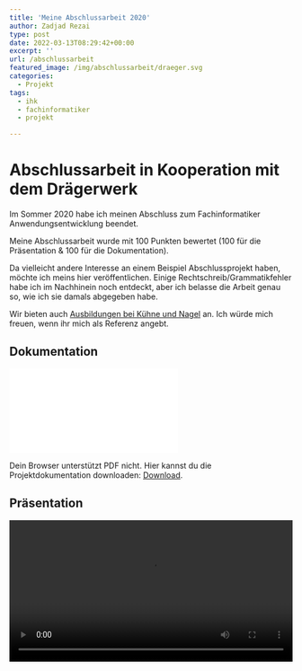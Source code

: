 ```yaml
---
title: 'Meine Abschlussarbeit 2020'
author: Zadjad Rezai
type: post
date: 2022-03-13T08:29:42+00:00
excerpt: ''
url: /abschlussarbeit
featured_image: /img/abschlussarbeit/draeger.svg
categories:
  - Projekt
tags:
  - ihk
  - fachinformatiker
  - projekt

---
```


# Abschlussarbeit in Kooperation mit dem Drägerwerk

Im Sommer 2020 habe ich meinen Abschluss zum Fachinformatiker Anwendungsentwicklung beendet.

Meine Abschlussarbeit wurde mit 100 Punkten bewertet (100 für die Präsentation & 100 für die Dokumentation).

Da vielleicht andere Interesse an einem Beispiel Abschlussprojekt haben, möchte ich meins hier veröffentlichen.
Einige Rechtschreib/Grammatikfehler habe ich im Nachhinein noch entdeckt, aber ich belasse die Arbeit
genau so, wie ich sie damals abgegeben habe.

Wir bieten auch [Ausbildungen bei Kühne und Nagel](https://jobs.kuehne-nagel.com/de/de) an.
Ich würde mich freuen, wenn ihr mich als Referenz angebt.

## Dokumentation

<object data="/cv/traineeship/dokumentation.pdf" type="application/pdf" width="100%" height="480px">
    <embed src="/cv/traineeship/dokumentation.pdf">
        <p>Dein Browser unterstützt PDF nicht. Hier kannst du die Projektdokumentation downloaden: <a href="/cv/traineeship/dokumentation.pdf">Download</a>.</p>
    </embed>
</object>

## Präsentation

<video width="100%" controls>
  <source src="/cv/traineeship/praesentation.mp4" type="video/mp4">
</video>